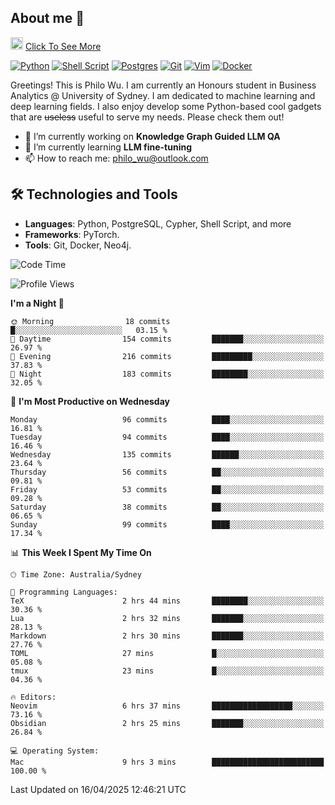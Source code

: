## About me 🤗

<a href="#"><img src="https://media.giphy.com/media/hvRJCLFzcasrR4ia7z/giphy.gif" width="20px" height="20px"></a> [Click To See More](https://codeboyphilo.github.io)

[![Python](https://img.shields.io/badge/python-3670A0?style=for-the-badge&logo=python&logoColor=ffdd54)](#)
[![Shell Script](https://img.shields.io/badge/shell_script-%23121011.svg?style=for-the-badge&logo=gnu-bash&logoColor=white)](#)
[![Postgres](https://img.shields.io/badge/postgres-%23316192.svg?style=for-the-badge&logo=postgresql&logoColor=white)](#)
[![Git](https://img.shields.io/badge/git-%23F05033.svg?style=for-the-badge&logo=git&logoColor=white)](#)
[![Vim](https://img.shields.io/badge/VIM-%2311AB00.svg?style=for-the-badge&logo=vim&logoColor=white)](#)
[![Docker](https://img.shields.io/badge/docker-%230db7ed.svg?style=for-the-badge&logo=docker&logoColor=white)](#)

Greetings! This is Philo Wu. I am currently an Honours student in Business Analytics \@ University of Sydney. I am dedicated to machine learning and deep learning fields. I also enjoy develop some Python-based cool gadgets that are ~~useless~~ useful to serve my needs. Please check them out!

- 🔭 I’m currently working on **Knowledge Graph Guided LLM QA**
- 🌱 I’m currently learning **LLM fine-tuning**
- 📫 How to reach me: philo_wu@outlook.com

## 🛠 Technologies and Tools
- **Languages**: Python, PostgreSQL, Cypher, Shell Script, and more
- **Frameworks**: PyTorch.
- **Tools**: Git, Docker, Neo4j.

<!--START_SECTION:waka-->
![Code Time](http://img.shields.io/badge/Code%20Time-748%20hrs%2040%20mins-blue)

![Profile Views](http://img.shields.io/badge/Profile%20Views-2-blue)

**I'm a Night 🦉** 

```text
🌞 Morning                18 commits          █░░░░░░░░░░░░░░░░░░░░░░░░   03.15 % 
🌆 Daytime                154 commits         ███████░░░░░░░░░░░░░░░░░░   26.97 % 
🌃 Evening                216 commits         █████████░░░░░░░░░░░░░░░░   37.83 % 
🌙 Night                  183 commits         ████████░░░░░░░░░░░░░░░░░   32.05 % 
```
📅 **I'm Most Productive on Wednesday** 

```text
Monday                   96 commits          ████░░░░░░░░░░░░░░░░░░░░░   16.81 % 
Tuesday                  94 commits          ████░░░░░░░░░░░░░░░░░░░░░   16.46 % 
Wednesday                135 commits         ██████░░░░░░░░░░░░░░░░░░░   23.64 % 
Thursday                 56 commits          ██░░░░░░░░░░░░░░░░░░░░░░░   09.81 % 
Friday                   53 commits          ██░░░░░░░░░░░░░░░░░░░░░░░   09.28 % 
Saturday                 38 commits          ██░░░░░░░░░░░░░░░░░░░░░░░   06.65 % 
Sunday                   99 commits          ████░░░░░░░░░░░░░░░░░░░░░   17.34 % 
```


📊 **This Week I Spent My Time On** 

```text
🕑︎ Time Zone: Australia/Sydney

💬 Programming Languages: 
TeX                      2 hrs 44 mins       ████████░░░░░░░░░░░░░░░░░   30.36 % 
Lua                      2 hrs 32 mins       ███████░░░░░░░░░░░░░░░░░░   28.13 % 
Markdown                 2 hrs 30 mins       ███████░░░░░░░░░░░░░░░░░░   27.76 % 
TOML                     27 mins             █░░░░░░░░░░░░░░░░░░░░░░░░   05.08 % 
tmux                     23 mins             █░░░░░░░░░░░░░░░░░░░░░░░░   04.36 % 

🔥 Editors: 
Neovim                   6 hrs 37 mins       ██████████████████░░░░░░░   73.16 % 
Obsidian                 2 hrs 25 mins       ███████░░░░░░░░░░░░░░░░░░   26.84 % 

💻 Operating System: 
Mac                      9 hrs 3 mins        █████████████████████████   100.00 % 
```


 Last Updated on 16/04/2025 12:46:21 UTC
<!--END_SECTION:waka-->
